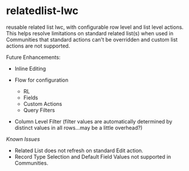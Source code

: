 # relatedlist-lwc
reusable related list lwc, with configurable row level and list level actions. This helps resolve limitations on standard related list(s) when used in Communities that standard actions can't be overridden and custom list actions are not supported.

Future Enhancements:

* Inline Editing

* Flow for configuration
    * RL
    * Fields
    * Custom Actions
    * Query Filters 
    
* Column Level Filter (filter values are automatically determined by distinct values in all rows...may be a little overhead?)


_*Known Issues*_

* Related List does not refresh on standard Edit action.
* Record Type Selection and Default Field Values not supported in Communities.

